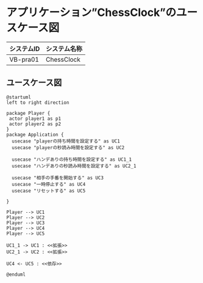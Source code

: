 <!---
ユースケース図を描く
--->
# アプリケーション”ChessClock”のユースケース図
|システムID|システム名称|
|:--|:--|
|VB-pra01|ChessClock|

## ユースケース図
```plantuml
@startuml
left to right direction

package Player {
 actor player1 as p1
 actor player2 as p2
}
package Application {
  usecase "playerの持ち時間を設定する" as UC1
  usecase "playerの秒読み時間を設定する" as UC2

  usecase "ハンデありの持ち時間を設定する" as UC1_1
  usecase "ハンデありの秒読み時間を設定する" as UC2_1

  usecase "相手の手番を開始する" as UC3
  usecase "一時停止する" as UC4
  usecase "リセットする" as UC5
  
}

Player --> UC1
Player --> UC2
Player --> UC3
Player --> UC4
Player --> UC5

UC1_1 -> UC1 : <<拡張>>
UC2_1 -> UC2 : <<拡張>>

UC4 <- UC5 : <<依存>>

@enduml
```


